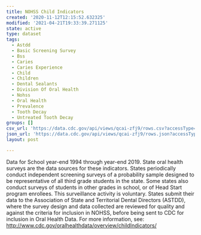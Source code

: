 ```yaml
---
title: NOHSS Child Indicators
created: '2020-11-12T12:15:52.632325'
modified: '2021-04-21T19:33:39.271125'
state: active
type: dataset
tags:
  - Astdd
  - Basic Screening Survey
  - Bss
  - Caries
  - Caries Experience
  - Child
  - Children
  - Dental Sealants
  - Division Of Oral Health
  - Nohss
  - Oral Health
  - Prevalence
  - Tooth Decay
  - Untreated Tooth Decay
groups: []
csv_url: 'https://data.cdc.gov/api/views/qcai-zfj9/rows.csv?accessType=DOWNLOAD'
json_url: 'https://data.cdc.gov/api/views/qcai-zfj9/rows.json?accessType=DOWNLOAD'
layout: post

---
```

Data for School year-end 1994 through year-end 2019.  State oral health surveys are the data sources for these indicators. States periodically conduct independent screening surveys of a probability sample designed to be representative of all third grade students in the state. Some states also conduct surveys of students in other grades in school, or of Head Start program enrollees. This surveillance activity is voluntary. States submit their data to the Association of State and Territorial Dental Directors (ASTDD), where the survey design and data collected are reviewed for quality and against the criteria for inclusion in NOHSS, before being sent to CDC for inclusion in Oral Health Data. For more information, see: http://www.cdc.gov/oralhealthdata/overview/childIndicators/

